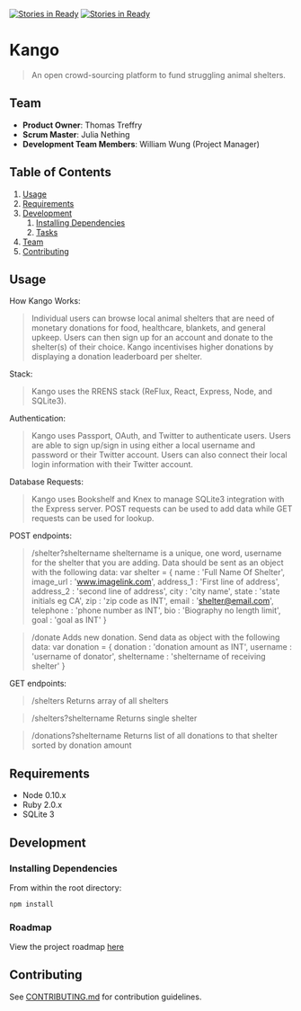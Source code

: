 [![Stories in Ready](https://badge.waffle.io/Bewildered-Cantaloupe/Kango.png?label=ready&title=Ready)](https://waffle.io/Bewildered-Cantaloupe/Kango)
[![Stories in Ready](https://badge.waffle.io/Bewildered-Cantaloupe/Kango.png?label=ready&title=Ready)](https://waffle.io/Bewildered-Cantaloupe/Kango)
# Kango

> An open crowd-sourcing platform to fund struggling animal shelters.

## Team

  - __Product Owner__: Thomas Treffry
  - __Scrum Master__: Julia Nething
  - __Development Team Members__: William Wung (Project Manager)

## Table of Contents

1. [Usage](#Usage)
1. [Requirements](#requirements)
1. [Development](#development)
    1. [Installing Dependencies](#installing-dependencies)
    1. [Tasks](#tasks)
1. [Team](#team)
1. [Contributing](#contributing)

## Usage

How Kango Works:
> Individual users can browse local animal shelters that are need of monetary donations for food, healthcare, blankets, and general upkeep. Users can then sign up for an account and donate to the shelter(s) of their choice. Kango incentivises higher donations by displaying a donation leaderboard per shelter. 

Stack:
> Kango uses the RRENS stack (ReFlux, React, Express, Node, and SQLite3).

Authentication:
> Kango uses Passport, OAuth, and Twitter to authenticate users. Users are able to sign up/sign in using either a local username and password or their Twitter account. Users can also connect their local login information with their Twitter account.

Database Requests:
> Kango uses Bookshelf and Knex to manage SQLite3 integration with the Express server. POST requests can be used to add data while GET requests can be used for lookup.

POST endpoints:
> /shelter?sheltername
sheltername is a unique, one word, username for the shelter that you are adding. Data should be sent as an object with the following data:
var shelter = {
    name      : 'Full Name Of Shelter',
    image_url : 'www.imagelink.com',
    address_1 : 'First line of address',
    address_2 : 'second line of address',
    city      : 'city name',
    state     : 'state initials eg CA',
    zip       : 'zip code as INT',
    email     : 'shelter@email.com',
    telephone : 'phone number as INT',
    bio       : 'Biography no length limit',
    goal      : 'goal as INT'
}

> /donate
Adds new donation. Send data as object with the following data:
var donation = {
    donation    : 'donation amount as INT',
    username    : 'username of donator',
    sheltername : 'sheltername of receiving shelter'
}

GET endpoints:
> /shelters
Returns array of all shelters

> /shelters?sheltername
Returns single shelter

>/donations?sheltername
Returns list of all donations to that shelter sorted by donation amount

## Requirements

- Node 0.10.x
- Ruby 2.0.x
- SQLite 3

## Development

### Installing Dependencies

From within the root directory:

```sh
npm install
```

### Roadmap

View the project roadmap [here](LINK_TO_PROJECT_ISSUES)


## Contributing

See [CONTRIBUTING.md](CONTRIBUTING.md) for contribution guidelines.
